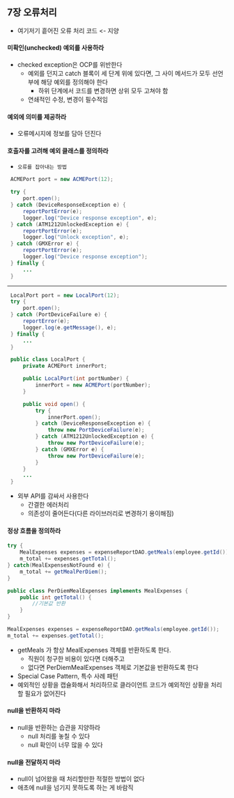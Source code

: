 ## 7장 오류처리

* 여기저기 흩어진 오류 처리 코드 <- 지양

#### 미확인(unchecked) 예외를 사용하라

* checked exception은 OCP를 위반한다
    * 예외를 던지고 catch 블록이 세 단계 위에 있다면, 그 사이 메서드가 모두 선언부에 해당 예외를 정의해야 한다
        * 하위 단계에서 코드를 변경하면 상위 모두 고쳐야 함
    * 연쇄적인 수정, 변경이 필수적임

#### 예외에 의미를 제공하라
* 오류메시지에 정보를 담아 던진다

#### 호출자를 고려해 예외 클래스를 정의하라
* `오류를 잡아내는 방법`

```java
 ACMEPort port = new ACMEPort(12);

 try {
     port.open();
 } catch (DeviceResponseException e) {
     reportPortError(e);
     logger.log("Device response exception", e);
 } catch (ATM1212UnlockedException e) {
     reportPortError(e);
     logger.log("Unlock exception", e);
 } catch (GMXError e) {
     reportPortError(e);
     logger.log("Device response exception");
 } finally {
     ...
 }
```

---

```java
 LocalPort port = new LocalPort(12);
 try {
     port.open();
 } catch (PortDeviceFailure e) {
     reportError(e);
     logger.log(e.getMessage(), e);
 } finally {
     ...
 }
```
```java
 public class LocalPort {
     private ACMEPort innerPort;

     public LocalPort(int portNumber) {
         innerPort = new ACMEPort(portNumber);
     }

     public void open() {
         try {
             innerPort.open();
         } catch (DeviceResponseException e) {
             throw new PortDeviceFailure(e);
         } catch (ATM1212UnlockedException e) {
             throw new PortDeviceFailure(e);
         } catch (GMXError e) {
             throw new PortDeviceFailure(e);
         }
     }
     ...
 }
```

* 외부 API를 감싸서 사용한다
    * 간결한 에러처리
    * 의존성이 줄어든다(다른 라이브러리로 변경하기 용이해짐)


#### 정상 흐름을 정의하라
```java
try {
    MealExpenses expenses = expenseReportDAO.getMeals(employee.getId());
    m_total += expenses.getTotal();
} catch(MealExpensesNotFound e) {
    m_total += getMealPerDiem();
}
```

```java
public class PerDiemMealExpenses implements MealExpenses {
    public int getTotal() {
        //기본값 반환
    }
}
```

```java
MealExpenses expenses = expenseReportDAO.getMeals(employee.getId());
m_total += expenses.getTotal();
```

* getMeals 가 항상 MealExpenses 객체를 반환하도록 한다.
    * 직원이 청구한 비용이 있다면 더해주고
    * 없다면 PerDiemMealExpenses 객체로 기본값을 반환하도록 한다
* Special Case Pattern, 특수 사례 패턴
* 예외적인 상황을 캡슐화해서 처리하므로 클라이언트 코드가 예외적인 상황을 처리할 필요가 없어진다

#### null을 반환하지 마라
* null을 반환하는 습관을 지양하라
    * null 처리를 놓칠 수 있다
    * null 확인이 너무 많을 수 있다

#### null을 전달하지 마라
* null이 넘어왔을 때 처리할만한 적절한 방법이 없다
* 애초에 null을 넘기지 못하도록 하는 게 바람직